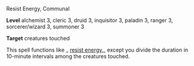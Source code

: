 Resist Energy, Communal

**Level** alchemist 3, cleric 3, druid 3, inquisitor 3, paladin 3, ranger 3, sorcerer/wizard 3, summoner 3

**Target** creatures touched

This spell functions like _ [resist energy](spells/resistEnergy.md#_resist-energy)_, except you divide the duration in 10-minute intervals among the creatures touched.

